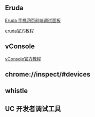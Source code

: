 ## Eruda

[Eruda 手机网页前端调试面板 ](https://www.oschina.net/p/eruda?hmsr=aladdin1e1)

[eruda官方教程](https://github.com/liriliri/eruda/blob/master/doc/README_CN.md)

## vConsole

[vConsole官方教程 ](https://github.com/Tencent/vConsole/blob/dev/doc/tutorial_CN.md)

## chrome://inspect/#devices

## whistle

## UC 开发者调试工具

